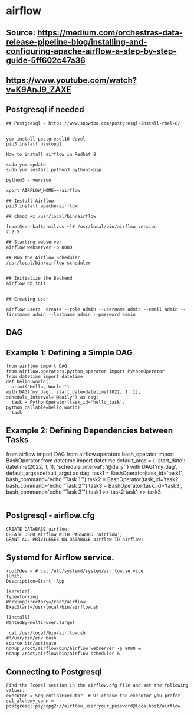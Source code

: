 # airflow
## Source: https://medium.com/orchestras-data-release-pipeline-blog/installing-and-configuring-apache-airflow-a-step-by-step-guide-5ff602c47a36
## https://www.youtube.com/watch?v=K9AnJ9_ZAXE

## Postgresql if needed
```
## Postgresql - https://www.snowdba.com/postgresql-install-rhel-8/


yum install postgresql16-devel
pip3 install psycopg2
```





```
How to install airflow in Redhat 8

sudo yum update
sudo yum install python3 python3-pip

python3 - version

xport AIRFLOW_HOME=~/airflow

## Install Airflow
pip3 install apache-airflow

## chmod +x /usr/local/bin/airflow

[root@sen-kafka-milvus ~]# /usr/local/bin/airflow version
2.2.5

## Starting webserver
airflow webserver -p 8080

## Run the Airflow Scheduler
/usr/local/bin/airflow scheduler


## Initialize the Backend
airflow db init


## Creating user

airflow users  create --role Admin --username admin --email admin --firstname admin --lastname admin --password admin
```
## DAG
## Example 1: Defining a Simple DAG
```
from airflow import DAG
from airflow.operators.python_operator import PythonOperator
from datetime import datetime
def hello_world():
  print("Hello, World!")
with DAG('my_dag', start_date=datetime(2022, 1, 1), schedule_interval='@daily') as dag:
  task = PythonOperator(task_id='hello_task', python_callable=hello_world)
  task
```
## Example 2: Defining Dependencies between Tasks
from airflow import DAG
from airflow.operators.bash_operator import BashOperator
from datetime import datetime
default_args = {
'start_date': datetime(2022, 1, 1),
'schedule_interval': '@daily'
}
with DAG('my_dag', default_args=default_args) as dag:
    task1 = BashOperator(task_id='task1', bash_command='echo "Task 1"')
    task2 = BashOperator(task_id='task2', bash_command='echo "Task 2"')
    task3 = BashOperator(task_id='task3', bash_command='echo "Task 3"')
    task1 >> task2
    task1 >> task3
```
```
## Postgresql - airflow.cfg
```
CREATE DATABASE airflow;
CREATE USER airflow WITH PASSWORD 'airflow';
GRANT ALL PRIVILEGES ON DATABASE airflow TO airflow;
```
## Systemd for Airflow service.
```
root@dev ~ # cat /etc/systemd/system/airflow.service
[Unit]
Description=Start  App

[Service]
Type=forking
WorkingDirectory=/root/airflow
ExecStart=/usr/local/bin/airflow.sh

[Install]
WantedBy=multi-user.target

 cat /usr/local/bin/airflow.sh
#!/usr/bin/env bash
source bin/activate
nohup /root/airflow/bin/airflow webserver -p 8080 &
nohup /root/airflow/bin/airflow scheduler &
```
## Connecting to Postgresql
```
Find the [core] section in the airflow.cfg file and set the following values:
executor = SequentialExecutor  # Or choose the executor you prefer
sql_alchemy_conn = postgresql+psycopg2://airflow_user:your_password@localhost/airflow
```
